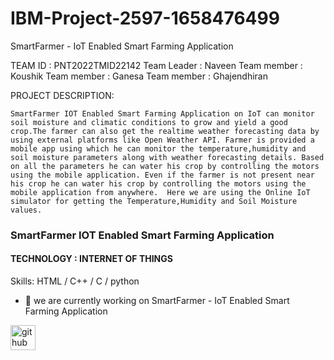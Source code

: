 # IBM-Project-2597-1658476499
SmartFarmer - IoT Enabled Smart Farming Application

TEAM ID : PNT2022TMID22142
Team Leader : Naveen
Team member : Koushik
Team member : Ganesa
Team member : Ghajendhiran

PROJECT DESCRIPTION:

    SmartFarmer IOT Enabled Smart Farming Application on IoT can monitor soil moisture and climatic conditions to grow and yield a good crop.The farmer can also get the realtime weather forecasting data by using external platforms like Open Weather API. Farmer is provided a mobile app using which he can monitor the temperature,humidity and soil moisture parameters along with weather forecasting details. Based on all the parameters he can water his crop by controlling the motors using the mobile application. Even if the farmer is not present near his crop he can water his crop by controlling the motors using the mobile application from anywhere.  Here we are using the Online IoT simulator for getting the Temperature,Humidity and Soil Moisture values.

###  SmartFarmer IOT Enabled Smart Farming Application
#### TECHNOLOGY : INTERNET OF THINGS 



Skills: HTML / C++ / C / python

- 🔭 we are currently working on SmartFarmer - IoT Enabled Smart Farming Application  


[<img src='https://cdn.jsdelivr.net/npm/simple-icons@3.0.1/icons/github.svg' alt='github' height='40'>](https://github.com/https://github.com/IBM-EPBL/IBM-Project-2597-1658476499)  

 

